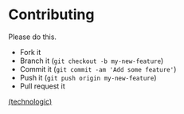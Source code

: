 # Contributing
Please do this.

* Fork it
* Branch it (`git checkout -b my-new-feature`)
* Commit it (`git commit -am 'Add some feature'`)
* Push it   (`git push origin my-new-feature`)
* Pull request it

[(technologic)](https://www.youtube.com/watch?v=YtdWHFwmd2o)

